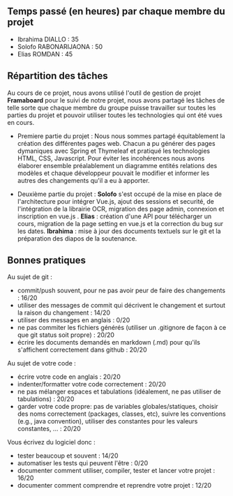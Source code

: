 ## Temps passé (en heures) par chaque membre du projet

 - Ibrahima DIALLO : 35
 - Solofo RABONARIJAONA : 50
 - Elias ROMDAN : 45
 
## Répartition des tâches
Au cours de ce projet, nous avons utilisé l'outil de gestion de projet **Framaboard** pour le suivi de notre projet, nous avons partagé les tâches de telle sorte que chaque membre du groupe puisse travailler sur toutes les parties du projet et pouvoir utiliser toutes les technologies qui ont été vues en cours.

 - Premiere partie du projet : Nous nous sommes partagé équitablement la création des différentes pages web. Chacun a pu générer des pages dymaniques avec Spring et Thymeleaf et pratiqué les technologies HTML, CSS, Javascript. Pour éviter les incohérences nous avons élaborer ensemble préalablement un diagramme entités relations des modèles et chaque développeur pouvait le modifier et informer les autres des changements qu'il a eu à apporter.
 
 - Deuxième partie du projet : **Solofo** s'est occupé de la mise en place de l'architecture pour intégrer Vue.js, ajout des sessions et  securité, de l'intégration de la librairie OCR, migration des page admin, connexion et inscription en vue.js . **Elias** : création d'une API pour télécharger un cours, migration de la page setting en vue.js et la correction du bug sur les dates. **Ibrahima** : mise à jour des documents textuels sur le git et la préparation des diapos de la soutenance.

## Bonnes pratiques

Au sujet de git :

 - commit/push souvent, pour ne pas avoir peur de faire des changements : 16/20
 - utiliser des messages de commit qui décrivent le changement et surtout la raison du changement : 14/20
 - utiliser des messages en anglais : 0/20
 - ne pas commiter les fichiers générés (utiliser un .gitignore de façon à ce que git status soit propre) : 20/20
 - écrire les documents demandés en markdown (.md) pour qu'ils s'affichent correctement dans github : 20/20

Au sujet de votre code :

 - écrire votre code en anglais : 20/20
 - indenter/formatter votre code correctement : 20/20
 - ne pas mélanger espaces et tabulations (idéalement, ne pas utiliser de tabulations) : 20/20
 - garder votre code propre: pas de variables globales/statiques, choisir des noms correctement (packages, classes, etc),
 suivre les conventions (e.g., java convention), utiliser des constantes pour les valeurs constantes, ... : 20/20

Vous écrivez du logiciel donc :

 - tester beaucoup et souvent : 14/20
 - automatiser les tests qui peuvent l'être : 0/20
 - documenter comment utiliser, compiler, tester et lancer votre projet : 16/20
 - documenter comment comprendre et reprendre votre projet : 12/20

